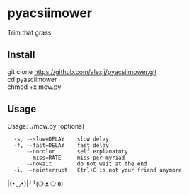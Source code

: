 # pyacsiimower
Trim that grass

## Install
git clone https://github.com/alexjj/pyacsiimower.git  
cd pyasciimower  
chmod +x mow.py  

## Usage

Usage: ./mow.py [options]  
```
  -s, --slow=DELAY    slow delay  
  -f, --fast=DELAY    fast delay  
      --nocolor       self explanatory  
      --miss=RATE     miss per myriad  
      --nowait        do not wait at the end  
  -i, --nointerrupt   Ctrl+C is not your friend anymore
```


   |(•◡•)|╯╰(❍ ᴥ ❍ ʋ)
